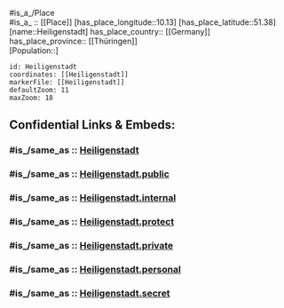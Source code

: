 ﻿---
confidential: public
isDeleted: false
location:
- 51.38
- 10.13
mapmarker: city
mapzoom:
- 7
- 12
SpocWebEntityId: 30850
tags:
- geo/City
type: City
---

#is_a_/Place  
#is_a_ :: [[Place]] 
[has_place_longitude::10.13] 
[has_place_latitude::51.38] 
[name::Heiligenstadt] 
has_place_country:: [[Germany]]  
has_place_province:: [[Thüringen]]  
[Population::] 



```leaflet
id: Heiligenstadt
coordinates: [[Heiligenstadt]] 
markerFile: [[Heiligenstadt]] 
defaultZoom: 11 
maxZoom: 18
```


## Confidential Links & Embeds: 

### #is_/same_as :: [Heiligenstadt](/_Standards/Earth/Continent/Europe/Europe~Central/Germany/Germany~East/Thüringen/counties~TH/Eichsfeld/cities~Eichsfeld/Heilbad_Heiligenstadt/City/Heiligenstadt.md) 

### #is_/same_as :: [Heiligenstadt.public](/_public/Earth/Continent/Europe/Europe~Central/Germany/Germany~East/Thüringen/counties~TH/Eichsfeld/cities~Eichsfeld/Heilbad_Heiligenstadt/City/Heiligenstadt.public.md) 

### #is_/same_as :: [Heiligenstadt.internal](/_internal/Earth/Continent/Europe/Europe~Central/Germany/Germany~East/Thüringen/counties~TH/Eichsfeld/cities~Eichsfeld/Heilbad_Heiligenstadt/City/Heiligenstadt.internal.md) 

### #is_/same_as :: [Heiligenstadt.protect](/_protect/Earth/Continent/Europe/Europe~Central/Germany/Germany~East/Thüringen/counties~TH/Eichsfeld/cities~Eichsfeld/Heilbad_Heiligenstadt/City/Heiligenstadt.protect.md) 

### #is_/same_as :: [Heiligenstadt.private](/_private/Earth/Continent/Europe/Europe~Central/Germany/Germany~East/Thüringen/counties~TH/Eichsfeld/cities~Eichsfeld/Heilbad_Heiligenstadt/City/Heiligenstadt.private.md) 

### #is_/same_as :: [Heiligenstadt.personal](/_personal/Earth/Continent/Europe/Europe~Central/Germany/Germany~East/Thüringen/counties~TH/Eichsfeld/cities~Eichsfeld/Heilbad_Heiligenstadt/City/Heiligenstadt.personal.md) 

### #is_/same_as :: [Heiligenstadt.secret](/_secret/Earth/Continent/Europe/Europe~Central/Germany/Germany~East/Thüringen/counties~TH/Eichsfeld/cities~Eichsfeld/Heilbad_Heiligenstadt/City/Heiligenstadt.secret.md)

